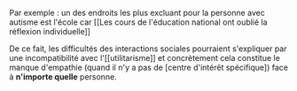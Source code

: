 Par exemple : un des endroits les plus excluant pour la personne avec autisme est l'école car [[Les cours de l'éducation national ont oublié la réflexion individuelle]]

De ce fait, les difficultés des interactions sociales pourraient s'expliquer par une incompatibilité avec l'[[utilitarisme]] et concrètement cela constitue le manque d'empathie (quand il n'y a pas de [centre d'intérêt spécifique]) face à **n'importe quelle** personne.